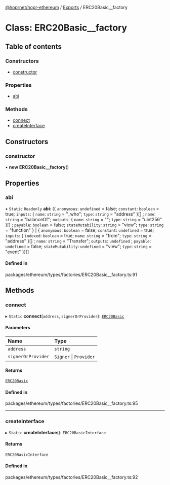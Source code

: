 [@hoprnet/hopr-ethereum](../README.md) / [Exports](../modules.md) / ERC20Basic\_\_factory

# Class: ERC20Basic\_\_factory

## Table of contents

### Constructors

- [constructor](ERC20Basic__factory.md#constructor)

### Properties

- [abi](ERC20Basic__factory.md#abi)

### Methods

- [connect](ERC20Basic__factory.md#connect)
- [createInterface](ERC20Basic__factory.md#createinterface)

## Constructors

### constructor

• **new ERC20Basic__factory**()

## Properties

### abi

▪ `Static` `Readonly` **abi**: ({ `anonymous`: `undefined` = false; `constant`: `boolean` = true; `inputs`: { `name`: `string` = "\_who"; `type`: `string` = "address" }[] ; `name`: `string` = "balanceOf"; `outputs`: { `name`: `string` = ""; `type`: `string` = "uint256" }[] ; `payable`: `boolean` = false; `stateMutability`: `string` = "view"; `type`: `string` = "function" } \| { `anonymous`: `boolean` = false; `constant`: `undefined` = true; `inputs`: { `indexed`: `boolean` = true; `name`: `string` = "from"; `type`: `string` = "address" }[] ; `name`: `string` = "Transfer"; `outputs`: `undefined` ; `payable`: `undefined` = false; `stateMutability`: `undefined` = "view"; `type`: `string` = "event" })[]

#### Defined in

packages/ethereum/types/factories/ERC20Basic__factory.ts:91

## Methods

### connect

▸ `Static` **connect**(`address`, `signerOrProvider`): [`ERC20Basic`](ERC20Basic.md)

#### Parameters

| Name | Type |
| :------ | :------ |
| `address` | `string` |
| `signerOrProvider` | `Signer` \| `Provider` |

#### Returns

[`ERC20Basic`](ERC20Basic.md)

#### Defined in

packages/ethereum/types/factories/ERC20Basic__factory.ts:95

___

### createInterface

▸ `Static` **createInterface**(): `ERC20BasicInterface`

#### Returns

`ERC20BasicInterface`

#### Defined in

packages/ethereum/types/factories/ERC20Basic__factory.ts:92
